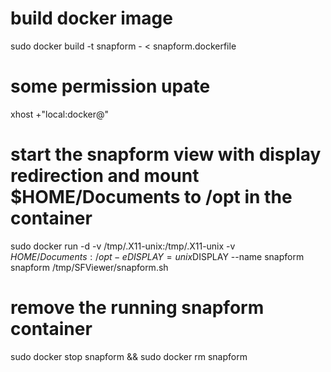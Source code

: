 
# build docker image
sudo docker build -t snapform - < snapform.dockerfile

# some permission upate
xhost +"local:docker@"

# start the snapform view with display redirection and mount $HOME/Documents to /opt in the container
sudo docker run -d -v /tmp/.X11-unix:/tmp/.X11-unix -v $HOME/Documents:/opt -e DISPLAY=unix$DISPLAY --name snapform snapform /tmp/SFViewer/snapform.sh

# remove the running snapform container
sudo docker stop snapform && sudo docker rm snapform


